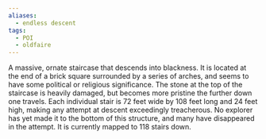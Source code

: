 ```yaml
---
aliases:
  - endless descent
tags:
  - POI
  - oldfaire
---
```


A massive, ornate staircase that descends into blackness. It is located at the end of a brick square surrounded by a series of arches, and seems to have some political or religious significance. The stone at the top of the staircase is heavily damaged, but becomes more pristine the further down one travels. Each individual stair is 72 feet wide by 108 feet long
and 24 feet high, making any attempt at descent exceedingly treacherous. No explorer has yet made it to the bottom of this structure, and many have disappeared in the attempt. It is currently mapped to 118 stairs down.

